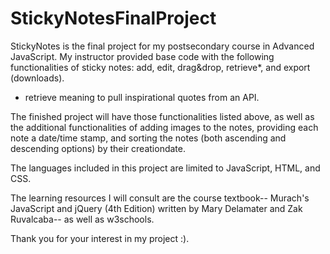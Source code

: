 # StickyNotesFinalProject
StickyNotes is the final project for my postsecondary course in Advanced JavaScript. My instructor provided base code with the following functionalities of sticky notes: add, edit, drag&drop, retrieve*, and export (downloads). 
* retrieve meaning to pull inspirational quotes from an API.

The finished project will have those functionalities listed above, as well as the additional functionalities of adding images to the notes, providing each note a date/time stamp, and sorting the notes (both ascending and descending options) by their creationdate. 

The languages included in this project are limited to JavaScript, HTML, and CSS. 

The learning resources I will consult are the course textbook-- Murach's JavaScript and jQuery (4th Edition) written by Mary Delamater and Zak Ruvalcaba-- as well as w3schools.

Thank you for your interest in my project :).
